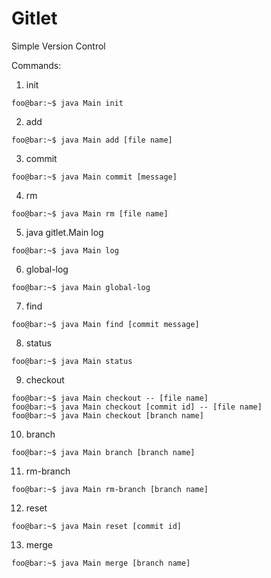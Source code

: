 # Gitlet
Simple Version Control

Commands:
1) init
  ```console
foo@bar:~$ java Main init
```
2) add 
  ```console
foo@bar:~$ java Main add [file name]
```
3) commit 
```console
foo@bar:~$ java Main commit [message]
```
4) rm
```console
foo@bar:~$ java Main rm [file name]
```
5) java gitlet.Main log
```console
foo@bar:~$ java Main log
```
6) global-log
```console
foo@bar:~$ java Main global-log
```
7) find 
```console
foo@bar:~$ java Main find [commit message]
```
8) status

```console
foo@bar:~$ java Main status
```
9) checkout
```console
foo@bar:~$ java Main checkout -- [file name]
foo@bar:~$ java Main checkout [commit id] -- [file name]
foo@bar:~$ java Main checkout [branch name]
```
10) branch
```console
foo@bar:~$ java Main branch [branch name]
```
11) rm-branch 
```console
foo@bar:~$ java Main rm-branch [branch name]
```
12) reset
```console
foo@bar:~$ java Main reset [commit id]
```
13) merge
```console
foo@bar:~$ java Main merge [branch name]
```


